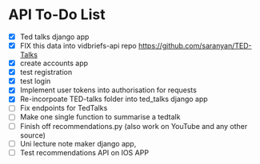# API To-Do List

- [X] Ted talks django app
- [X] FIX this data into vidbriefs-api repo https://github.com/saranyan/TED-Talks
- [X] create accounts app
- [X] test registration
- [X] test login
- [X] Implement user tokens into authorisation for requests
- [X] Re-incorpoate TED-talks folder into ted_talks django app
- [ ] Fix endpoints for TedTalks
- [ ] Make one single function to summarise a tedtalk
- [ ] Finish off recommendations.py (also work on YouTube and any other source)
- [ ] Uni lecture note maker django app,
- [ ] Test recommendations API on IOS APP
